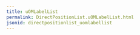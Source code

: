 ```yaml
---
title: uOMLabelList
permalink: DirectPositionList.uOMLabelList.html
jsonid: directpositionlist_uomlabellist
---
```

